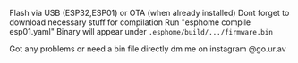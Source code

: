 Flash via USB (ESP32,ESP01) or OTA (when already installed)
Dont forget to download necessary stuff for compilation 
Run "esphome compile esp01.yaml" 
Binary will appear under `.esphome/build/.../firmware.bin`

Got any problems or need a bin file directly dm me on instagram @go.ur.av 